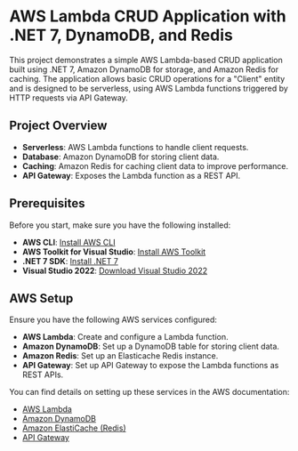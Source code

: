# AWS Lambda CRUD Application with .NET 7, DynamoDB, and Redis

This project demonstrates a simple AWS Lambda-based CRUD application built using .NET 7, Amazon DynamoDB for storage, and Amazon Redis for caching. The application allows basic CRUD operations for a "Client" entity and is designed to be serverless, using AWS Lambda functions triggered by HTTP requests via API Gateway.

## Project Overview

- **Serverless**: AWS Lambda functions to handle client requests.
- **Database**: Amazon DynamoDB for storing client data.
- **Caching**: Amazon Redis for caching client data to improve performance.
- **API Gateway**: Exposes the Lambda function as a REST API.

## Prerequisites

Before you start, make sure you have the following installed:

- **AWS CLI**: [Install AWS CLI](https://docs.aws.amazon.com/cli/latest/userguide/install-cliv2.html)
- **AWS Toolkit for Visual Studio**: [Install AWS Toolkit](https://aws.amazon.com/visualstudio/)
- **.NET 7 SDK**: [Install .NET 7](https://dotnet.microsoft.com/download)
- **Visual Studio 2022**: [Download Visual Studio 2022](https://visualstudio.microsoft.com/downloads/)

## AWS Setup

Ensure you have the following AWS services configured:

- **AWS Lambda**: Create and configure a Lambda function.
- **Amazon DynamoDB**: Set up a DynamoDB table for storing client data.
- **Amazon Redis**: Set up an Elasticache Redis instance.
- **API Gateway**: Set up API Gateway to expose the Lambda functions as REST APIs.

You can find details on setting up these services in the AWS documentation:
- [AWS Lambda](https://docs.aws.amazon.com/lambda/latest/dg/welcome.html)
- [Amazon DynamoDB](https://docs.aws.amazon.com/dynamodb/latest/developerguide/Welcome.html)
- [Amazon ElastiCache (Redis)](https://docs.aws.amazon.com/AmazonElastiCache/latest/red-ug/WhatIs.html)
- [API Gateway](https://docs.aws.amazon.com/apigateway/latest/developerguide/welcome.html)
